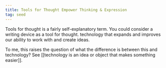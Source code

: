 ```yaml
---
title: Tools for Thought Empower Thinking & Expression
tag: seed
---
```

Tools for thought is a fairly self-explanatory term. You could consider a writing device as a tool for thought. technology that expands and improves our ability to work with and create ideas.

To me, this raises the question of what the difference is between this and technology? See [[technology is an idea or object that makes something easier]].
